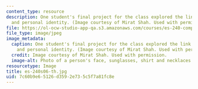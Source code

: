 ```yaml
---
content_type: resource
description: One student's final project for the class explored the link between clothes
  and personal identity. (Image courtesy of Mirat Shah. Used with permission.)
file: https://ol-ocw-studio-app-qa.s3.amazonaws.com/courses/es-240-composing-your-life-exploration-of-self-through-visual-arts-and-writing-spring-2006/7c60b9e65126d3592e735c5f7a81fc8e_es-240s06-th.jpg
file_type: image/jpeg
image_metadata:
  caption: One student's final project for the class explored the link between clothes
    and personal identity. (Image courtesy of Mirat Shah. Used with permission.)
  credit: Image courtesy of Mirat Shah. Used with permission.
  image-alt: Photo of a person's face, sunglasses, shirt and necklaces.
resourcetype: Image
title: es-240s06-th.jpg
uid: 7c60b9e6-5126-d359-2e73-5c5f7a81fc8e
---
```

